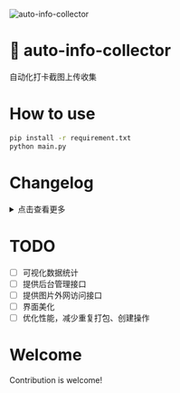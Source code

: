 ![auto-info-collector](https://socialify.git.ci/beiyuouo/auto-info-collector/image?description=1&font=Source%20Code%20Pro&forks=1&issues=1&language=1&logo=https%3A%2F%2Favatars.githubusercontent.com%2Fu%2F44976445%3Fs%3D460%26u%3D182d335f502ab38522bde613717bd77aa1f6f766%26v%3D4&owner=1&pattern=Circuit%20Board&pulls=1&stargazers=1&theme=Light)

# :wave: auto-info-collector

自动化打卡截图上传收集

# How to use

```sh
pip install -r requirement.txt
python main.py
```

# Changelog

<details>
    <summary>点击查看更多</summary>

## v_1.2.1_alpha
- 添加的下载文件功能，使用方法为`GET`或`POST`访问`host\download[?group=x]`，`[]`内为可选参数若为空，则下载全部打包文件

## v_1.1.2_alpha
- 修复了一个bug，该bug曾让日期框始终为运行日期

## v_1.1.1_alpha

- 修复了一个bug，该bug曾让非第一组成员无法正常提交

## v_1.1.0_alpha

- 读入database中名单，处理学生信息
- 提供`nama`接口供Ajax调用
- 利用Ajax和JQuery修改下拉框名单

## v_1.0.0

- 完成小组打卡收集需求


</details>

# TODO
- [ ] 可视化数据统计
- [ ] 提供后台管理接口
- [ ] 提供图片外网访问接口
- [ ] 界面美化
- [ ] 优化性能，减少重复打包、创建操作

# Welcome

Contribution is welcome!
